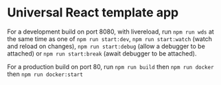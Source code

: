 # Universal React template app

For a development build on port 8080, with livereload, run `npm run wds` at the same time as one of `npm run start:dev`, `npm run start:watch` (watch and reload on changes), `npm run start:debug` (allow a debugger to be attached) or `npm run start:break` (await debugger to be attached).

For a production build on port 80, run `npm run build` then `npm run docker` then `npm run docker:start`
